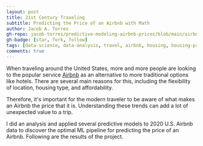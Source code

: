 ```yaml
---
layout: post
title: 21st Century Traveling
subtitle: Predicting the Price of an Airbnb with Math
author: Jacob A. Torres
gh-repo: jacob-torres/predictive-modeling-airbnb-prices/blob/main/airbnb_ds_u2.ipynb
gh-badge: [star, fork, follow]
tags: [data-science, data-analysis, travel, airbnb, housing, housing-price, machine-learning, predictive-modeling]
comments: true
---
```


When traveling around the United States, more and more people are looking to the popular service [Airbnb](https://www.airbnb.com/) as an alternative to more traditional options like hotels. There are several main reasons for this, including the flexibility of location, housing type, and affordability.

Therefore, it's important for the modern traveler to be aware of what makes an Airbnb the price that it is. Understanding these trends can add a lot of unexpected value to a trip.

I did an analysis and applied several predictive models to 2020 U.S. Airbnb data to discover the optimal ML pipeline for predicting the price of an Airbnb. Following are the results of the project.
